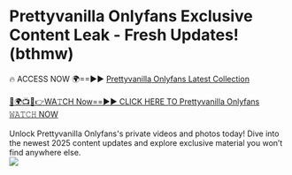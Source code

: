 # Prettyvanilla Onlyfans Exclusive Content Leak - Fresh Updates! (bthmw)

🔥 ACCESS NOW 🌍==►► <a href="https://tinyurl.com/kvy9nzfs" rel="nofollow">Prettyvanilla Onlyfans Latest Collection</a>
<br><br>
[🔴🌍📺📱👉WA𝚃CH Now==►► CLICK HERE TO Prettyvanilla Onlyfans 𝚆𝙰𝚃𝙲𝙷 NOW](https://tinyurl.com/kvy9nzfs)
<br><br>
Unlock Prettyvanilla Onlyfans's private videos and photos today! Dive into the newest 2025 content updates and explore exclusive material you won’t find anywhere else.
<br>
<a href="https://tinyurl.com/kvy9nzfs" rel="nofollow" data-target="animated-image.originalLink"><img src="https://camo.githubusercontent.com/8a4f000d20f83aca3bf7ec5f350d767afa0574a8a352519fd8cfa583a6f93a33/68747470733a2f2f692e696d6775722e636f6d2f644a486b345a712e676966" data-canonical-src="https://i.imgur.com/dJHk4Zq.gif" style="max-width: 100%; display: inline-block;" data-target="animated-image.originalImage"></a>
<br>
